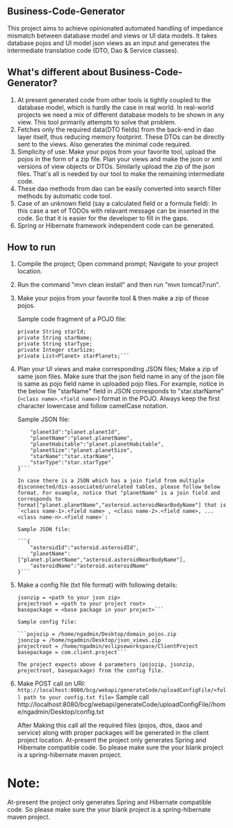 ## Business-Code-Generator
This project aims to achieve opinionated automated handling of impedance mismatch between database model and views or UI data models. It takes database pojos and UI model json views as an input and generates the intermediate translation code (DTO, Dao & Service classes).

## What's different about Business-Code-Generator?
1. At present generated code from other tools is tightly coupled to the database model, which is hardly the case in real world. In real-world projects we need a mix of different database models to be shown in any view. This tool primarily attempts to solve that problem.
2. Fetches only the required data(DTO fields) from the back-end in dao layer itself, thus reducing memory footprint. These DTOs can be directly sent to the views. Also generates the minimal code required.
3. Simplicity of use: Make your pojos from your favorite tool, upload the pojos in the form of a zip file. Plan your views and make the json or xml versions of view objects or DTOs. Similarly upload the zip of the json files. That's all is needed by our tool to make the remaining intermediate code.
4. These dao methods from dao can be easily converted into search filter methods by automatic code tool.
5. Case of an unknown field (say a calculated field or a formula field): In this case a set of TODOs with relavant message can be inserted in the code. So that it is easier for the developer to fill in the gaps.
6. Spring or Hibernate framework independent code can be generated.

## How to run
1. Compile the project; Open command prompt; Navigate to your project location.
2. Run the command "mvn clean install" and then run "mvn tomcat7:run". 
3. Make your pojos from your favorite tool & then make a zip of those pojos.
	
	Sample code fragment of a POJO file:
	
	```public class Star {
	private String starId;
	private String starName;
	private String starType;
	private Integer starSize;
	private List<Planet> starPlanets;```

4. Plan your UI views and make corresponding JSON files; Make a zip of same json files.
	Make sure that the json field name in any of the json file is same as pojo field name in uploaded pojo files. For example, notice in the below file "starName" field in JSON corresponds to "star.starName" (`<class name>.<field name>`) format in the POJO. Always keep the first character lowercase and follow camelCase notation.
	
	Sample JSON file:
	
	```{
		"planetId":"planet.planetId",
		"planetName":"planet.planetName",
		"planetHabitable":"planet.planetHabitable",
		"planetSize":"planet.planetSize",
		"starName":"star.starName",
		"starType":"star.starType"
	}```

	In case there is a JSON which has a join field from multiple disconnected/dis-associated/unrelated tables, please follow below format. For example, notice that "planetName" is a join field and corresponds to format["planet.planetName","asteroid.asteroidNearBodyName"] that is `<class name-1>.<field name> , <class name-2>.<field name>, ... <class name-n>.<field name>`:
	
	Sample JSON file:
	
	```{
		"asteroidId":"asteroid.asteroidId",
		"planetName":["planet.planetName","asteroid.asteroidNearBodyName"],
		"asteroidName":"asteroid.asteroidName"
	}```

5. Make a config file (txt file format) with following details:

	
	```pojozip = <path to your pojo zip>
	jsonzip = <path to your json zip>
	projectroot = <path to your project root>
	basepackage = <base package in your project>```

	Sample config file:
	
	```pojozip = /home/ngadmin/Desktop/domain_pojos.zip
	jsonzip = /home/ngadmin/Desktop/json_views.zip
	projectroot = /home/ngadmin/eclipseworkspace/ClientProject
	basepackage = com.client.project```

	The project expects above 4 parameters (pojozip, jsonzip, projectroot, basepackage) from the config file.

6. Make POST call on URI: `http://localhost:8080/bcg/webapi/generateCode/uploadConfigFile/<full path to your config.txt file>`
	Sample call
	http://localhost:8080/bcg/webapi/generateCode/uploadConfigFile//home/ngadmin/Desktop/config.txt

	After Making this call all the required files (pojos, dtos, daos and service) along with proper packages will be generated in the client project location. At-present the project only generates Spring and Hibernate compatible code. So please make sure the your blank project is a spring-hibernate maven project.

# Note: 
At-present the project only generates Spring and Hibernate compatible code. So please make sure the your blank project is a spring-hibernate maven project.
